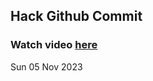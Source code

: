 
 ## Hack Github Commit 
 ### Watch video <a href="https://www.youtube.com">here</a> 
 Sun 05 Nov 2023 
